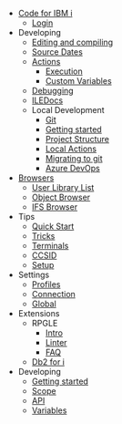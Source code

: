 - [Code for IBM i](./README.md)
   - [Login](pages/login.md)
- Developing
   - [Editing and compiling](pages/developing/editing-compiling.md)
   - [Source Dates](pages/developing/sourcedates.md)
   - [Actions](pages/developing/actions/index.md)
      - [Execution](pages/developing/actions/execution.md)
      - [Custom Variables](pages/developing/actions/custom-vars.md)
   - [Debugging](pages/developing/debug/debug.md)
   - [ILEDocs](pages/developing/iledocs.md)
   - Local Development
      - [Git](pages/developing/local/git.md)
      - [Getting started](pages/developing/local/getting-started.md)
      - [Project Structure](pages/developing/local/structure.md)
      - [Local Actions](pages/developing/local/actions.md)
      - [Migrating to git](pages/developing/local/migrate.md)
      - [Azure DevOps](pages/developing/local/azure.md)
- [Browsers](pages/browsers/index.md)
   - [User Library List](pages/browsers/user-library-list.md)
   - [Object Browser](pages/browsers/object-browser.md)
   - [IFS Browser](pages/browsers/ifs-browser.md)
- Tips
   - [Quick Start](pages/tips/quickstart.md)
   - [Tricks](pages/tips/tricks.md)
   - [Terminals](pages/tips/terminals.md)
   - [CCSID](pages/tips/ccsid.md)
   - [Setup](pages/tips/setup.md)
- Settings
   - [Profiles](pages/settings/profiles.md)
   - [Connection](pages/settings/connection.md)
   - [Global](pages/settings/global.md)
- Extensions
   * RPGLE
       - [Intro](pages/extensions/rpgle/index.md)
       - [Linter](pages/extensions/rpgle/linter.md)
       - [FAQ](pages/extensions/rpgle/faq.md)
   - [Db2 for i](pages/extensions/db2i/index.md)
- Developing
   - [Getting started](pages/dev/getting_started.md)
   - [Scope](pages/dev/scope.md)
   - [API](pages/dev/api.md)
   - [Variables](pages/dev/variables.md)